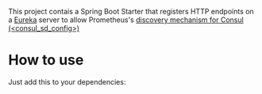 This project contais a Spring Boot Starter that registers HTTP endpoints on a [Eureka](https://github.com/Netflix/eureka) server to allow Prometheus's 
[discovery mechanism for Consul (<consul_sd_config>)](https://prometheus.io/docs/prometheus/latest/configuration/configuration/#<consul_sd_config>)

# How to use
Just add this to your dependencies:


